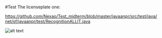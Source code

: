 #Test
The licenseplate one: 

https://github.com/Nexao/Test_midterm/blob/master/javaanpr/src/test/java/net/sf/javaanpr/test/RecognitionALLIT.java

![alt text](http://prntscr.com/j06cpr)
